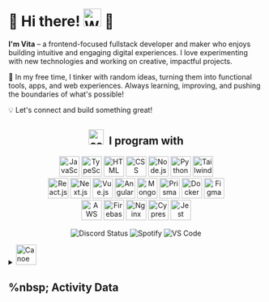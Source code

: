 # 🌸 Hi there! <img src="https://raw.githubusercontent.com/Tarikul-Islam-Anik/Animated-Fluent-Emojis/master/Emojis/Hand%20gestures/Waving%20Hand.png" alt="Waving Hand" width="35" height="35" /> 🌸

**I'm Vita** – a frontend-focused fullstack developer and maker who enjoys building intuitive and engaging digital experiences. I love experimenting with new technologies and working on creative, impactful projects.

🎀 In my free time, I tinker with random ideas, turning them into functional tools, apps, and web experiences. Always learning, improving, and pushing the boundaries of what's possible!

💡 Let's connect and build something great!

<h2 align="center"> <img src="https://github.com/monarahmati/monarahmati/assets/107634745/66e9ef23-64b3-4b35-b00d-7d59d72437e1" height="30" alt="coffee"  />&nbsp; I program with </h2> 
<p align="center">
  <img src="https://skillicons.dev/icons?i=js" title="JavaScript" width="40">
  <img src="https://skillicons.dev/icons?i=ts" title="TypeScript" width="40">
  <img src="https://skillicons.dev/icons?i=html" title="HTML" width="40">
  <img src="https://skillicons.dev/icons?i=css" title="CSS" width="40">
  <img src="https://skillicons.dev/icons?i=nodejs" title="Node.js" width="40">
  <img src="https://skillicons.dev/icons?i=py" title="Python" width="40">
  <img src="https://skillicons.dev/icons?i=tailwind" title="Tailwind CSS" width="40">
  <br/>
  <img src="https://skillicons.dev/icons?i=react" title="React.js" width="40">
  <img src="https://skillicons.dev/icons?i=nextjs" title="Next.js" width="40">
  <img src="https://skillicons.dev/icons?i=vue" title="Vue.js" width="40">
  <img src="https://skillicons.dev/icons?i=angular" title="Angular" width="40">
  <img src="https://skillicons.dev/icons?i=mongodb" title="MongoDB" width="40">
  <img src="https://skillicons.dev/icons?i=prisma" title="Prisma ORM" width="40">
  <img src="https://skillicons.dev/icons?i=docker" title="Docker" width="40">
  <img src="https://skillicons.dev/icons?i=figma" title="Figma" width="40">
  <br />
  <img src="https://skillicons.dev/icons?i=aws" title="AWS" width="40">
  <img src="https://skillicons.dev/icons?i=firebase" title="Firebase" width="40">
  <img src="https://skillicons.dev/icons?i=nginx" title="Nginx" width="40">
  <img src="https://skillicons.dev/icons?i=cypress" title="Cypress" width="40">
  <img src="https://skillicons.dev/icons?i=jest" title="Jest" width="40">
  
</p>

<p align="center">
  <img src="https://img.shields.io/badge/Discord-Offline-lightgrey?logo=discord" alt="Discord Status">
  <img src="https://img.shields.io/badge/Spotify-Not_Listening-lightgrey?logo=spotify" alt="Spotify">
  <img src="https://img.shields.io/badge/VS_Code-Not_Coding-lightgrey?logo=visualstudiocode" alt="VS Code">
</p>

<details>
  <summary>
      <img src="https://raw.githubusercontent.com/Tarikul-Islam-Anik/Animated-Fluent-Emojis/master/Emojis/Travel%20and%20places/Canoe.png" alt="Canoe" width="40" height="40" />
      <h2>%nbsp; Activity Data</h2>
  </summary>

  <div align="center">
    <img align="center" src="http://github-profile-summary-cards.vercel.app/api/cards/profile-details?username=vitatriutami&theme=omni" height="150em" />
    &nbsp;&nbsp;
    <img height="150em" align="center" src="https://github-readme-stats.vercel.app/api/top-langs/?username=vitatriutami&title_color=ff78c4&text_color=e5f7ef&icon_color=526777&hide_border=true&bg_color=181621&langs_count=3" />
  </div>
</details>



